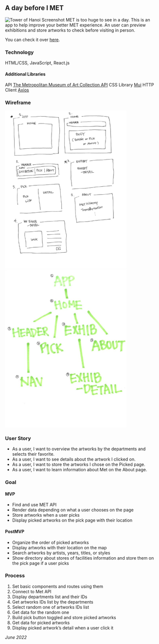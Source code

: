 ## A day before I MET

<img width="600" alt="Tower of Hanoi Screenshot" src="https://user-images.githubusercontent.com/102882638/169392894-6e0f36b4-1aea-4323-8d4f-8730b451b760.png">
MET is too huge to see in a day. This is an app to help improve your better MET experience. An user can preview exhibitions and store artworks to check before visiting in person.

You can check it over [here](https://a-day-before-i-met.netlify.app).

### Technology

HTML/CSS, JavaScript, React.js

#### Additional Libraries

API [The Metropolitan Museum of Art Collection API](https://metmuseum.github.io)
CSS Library [Mui](https://mui.com)
HTTP Client [Axios](https://axios-http.com)

### Wireframe

<img width="400" alt="wireframe1" src="wireframe1.jpg">
<img width="400" alt="wireframe2" src="wireframe2.jpg">

### User Story

- As a user, I want to overview the artworks by the departments and selects their favorite.
- As a user, I want to see details about the artwork I clicked on.
- As a user, I want to store the artworks I chose on the Picked page.
- As a user, I want to learn information about Met on the About page.

### Goal

#### MVP

- Find and use MET API
- Render data depending on what a user chooses on the page
- Store artworks when a user picks
- Display picked artworks on the pick page with their location

#### PostMVP

- Organize the order of picked artworks
- Display artworks with their location on the map
- Search artworks by artists, years, titles, or styles
- Show directory about stores of facilities information and store them on the pick page if a user picks

### Process

1. Set basic components and routes using them
2. Connect to Met API
3. Display departments list and their IDs
4. Get artworks IDs list by the departments
5. Select random one of artworks IDs list
6. Get data for the random one
7. Build pick button toggled and store picked artworks
8. Get data for picked artworks
9. Display picked artwork’s detail when a user click it

_June 2022_
